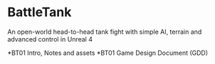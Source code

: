 # BattleTank
An open-world head-to-head tank fight with simple AI, terrain and advanced control in Unreal 4

*BT01 Intro, Notes and assets
*BT01 Game Design Document (GDD)
